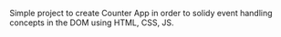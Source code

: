 Simple project to create Counter App in order to solidy event handling concepts in the DOM using HTML, CSS, JS.
